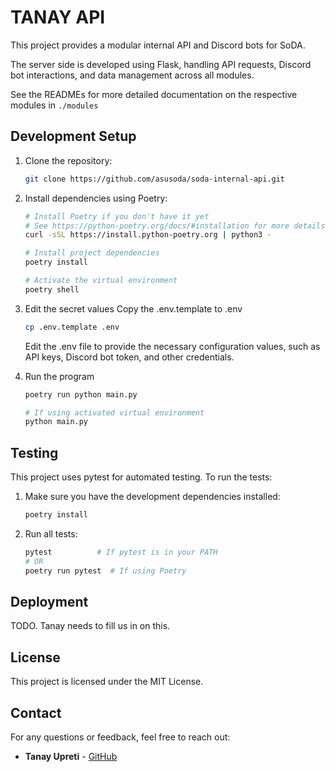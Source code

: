 # TANAY API
This project provides a modular internal API and Discord bots for SoDA. 

The server side is developed using Flask, handling API requests, Discord bot interactions, and data management across all modules.

See the READMEs for more detailed documentation on the respective modules in `./modules`

## Development Setup
1. Clone the repository:
   ```bash
   git clone https://github.com/asusoda/soda-internal-api.git
   ```
2. Install dependencies using Poetry:
   ```bash
   # Install Poetry if you don't have it yet
   # See https://python-poetry.org/docs/#installation for more details
   curl -sSL https://install.python-poetry.org | python3 -
   
   # Install project dependencies
   poetry install
   
   # Activate the virtual environment
   poetry shell
   ```

4. Edit the secret values
  Copy the .env.template to .env
      ```bash
      cp .env.template .env
      ```
      Edit the .env file to provide the necessary configuration values, such as API keys, Discord bot token, and other credentials.

5. Run the program 
      ```bash
      poetry run python main.py
      
      # If using activated virtual environment
      python main.py
      ```

## Testing

This project uses pytest for automated testing. To run the tests:

1. Make sure you have the development dependencies installed:
   ```bash
   poetry install
   ```

2. Run all tests:
   ```bash
   pytest          # If pytest is in your PATH
   # OR
   poetry run pytest  # If using Poetry
   ```

## Deployment

TODO. Tanay needs to fill us in on this.

## License

This project is licensed under the MIT License. 

## Contact

For any questions or feedback, feel free to reach out:

- **Tanay Upreti** - [GitHub](https://github.com/code-wolf-byte)
